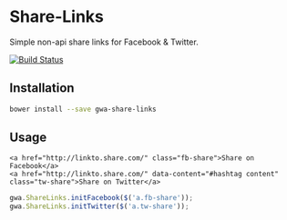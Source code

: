 # Share-Links

Simple non-api share links for Facebook &amp; Twitter.

[![Build Status](https://travis-ci.org/gwa/Share-Links.svg?branch=master)](https://travis-ci.org/gwa/Share-Links)

## Installation

```bash
bower install --save gwa-share-links
```

## Usage

```markup
<a href="http://linkto.share.com/" class="fb-share">Share on Facebook</a>
<a href="http://linkto.share.com/" data-content="#hashtag content" class="tw-share">Share on Twitter</a>
```

```js
gwa.ShareLinks.initFacebook($('a.fb-share'));
gwa.ShareLinks.initTwitter($('a.tw-share'));
```
